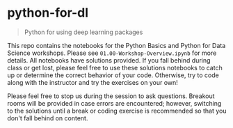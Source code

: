 # python-for-dl
> Python for using deep learning packages

This repo contains the notebooks for the Python Basics and Python for Data Science workshops.  Please see `01.00-Workshop-Overview.ipynb` for more details.  All notebooks have solutions provided.  If you fall behind during class or get lost, please feel free to use these solutions notebooks to catch up or determine the correct behavior of your code.  Otherwise, try to code along with the instructor and try the exercises on your own!

Please feel free to stop us during the session to ask questions.  Breakout rooms will be provided in case errors are encountered; however, switching to the solutions until a break or coding exercise is recommended so that you don't fall behind on content.
